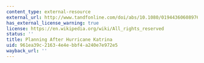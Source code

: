 ```yaml
---
content_type: external-resource
external_url: http://www.tandfonline.com/doi/abs/10.1080/01944360608976735
has_external_license_warning: true
license: https://en.wikipedia.org/wiki/All_rights_reserved
status: ''
title: Planning After Hurricane Katrina
uid: 961ea39c-2163-4e4e-bbf4-a240e7e972e5
wayback_url: ''
---
```

